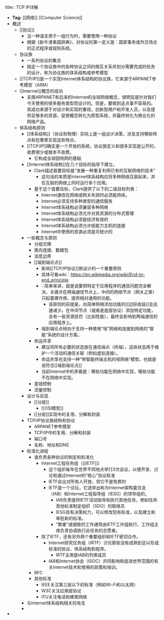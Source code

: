 title:: TCP IP详解

- **Tag:** [[网络]] [[Computer Science]]
- 概述
	- [[协议]]
		- 当一种语言用于一组行为时，需要使用一种协议
		- 根据《新牛津美国辞典》，对协议的第一定义是：国家事务或外交场合的正式程序或规则系统。
	- 协议族
		- 一系列协议的集合
		- 指定一个协议族中的各种协议之间的相互关系并划分需要完成的任务的设计，称为协议族的体系结构或参考模型
	- [[TCP/IP]]是一个实现Internet体系结构的协议族，它来源于ARPANET参考模型（ARM）
	- [[Internet]]概念的成功
		- 支撑ARPANET和后来的Internet的全球网络概念，很明显是针对我们今天使用的很多服务类型而设计的。但是，要做到这点事不容易的。其成功来源于对设计和实现的重视，创新型用户和开发人员，以及提供足够多的资源，促使概念转化为原型系统，并最终转化为商业化的网络产品。
	- 体系结构原则
		- [[体系结构]]（协议和物理）实际上是一组设计决策，涉及支持哪些特点和在哪里实现这些特点。
		- [[TCP/IP]]确实是一个开放的系统，协议族定义和很多实现是公开的，收费很少或根本不收费。
			- 它构成全球因特网的基础
		- [[Internet体系结构]]在几个目标的指导下建立。
			- Clark描述首要目标是“发展一种重复利用已有的互联网络的技术”
				- 这句话的本质是Internet体系结构应将多种网络互联起来，并在互联的网络上同时运行多个应用。
			- 基于这个首要目标，Clark提供了以下的二级目标列表：
				- Internet通信在网络或网关失效时必须能持续。
				- Internet必须支持多种类型的通信服务
				- Internet体系结构必须兼容多种网络
				- Internet体系结构必须允许对其资源的分布式管理
				- Internet体系结构必须是经济有效的
				- Internet体系结构必须允许低能力主机的连接
				- Internet中使用的资源必须是可统计的
		- 一些概念与原则
			- 分组交换
			- 面向连接、数据包
			- 消息边界
			- [[端到端论点]]
				- 影响[[TCP/IP协议]]族设计的一个重要原则
				- 具体可看wiki：https://en.wikipedia.org/wiki/End-to-end_principle
				- 💡简单来讲，就是说要把特定于应用程序的通信问题完全解决，关键点在两端通信节点上，中间的网络节点（网关之类）只起基建作用，提供相对通用的功能。
					- 该原则的前提是，向简单网络添加功能的[[边际收益]]会迅速减少。在中间节点（或者是底层协议）添加特定功能，会有一些资源惩罚（比如性能），最终会影响到两端通信的应用程序上。
				- 端到端论点倾向于支持一种使用“哑”网络和连接到网络的“智能”系统的设计方案。
			- 命运共享
				- 建议将所有必要的状态放在通信端点（终端），这些状态用于维护一个活动的通信关联（例如虚拟连接）。
				- 命运共享也支持一种“带智能终端主机的哑网络”模型，也就是说符合[[端到端论点]]
				- 当前Internet中的矛盾是：哪些功能在网络中实现，哪些功能不在网络中实现。
			- 差错控制
			- 流量控制
		- 设计与实现
			- [[分层]]
				- [[OSI模型]]
			- [[分层]]实现中的复用、分解和封装
		- TCP/IP协议族结构和协议
			- ARPANET参考模型
			- TCP/IP中的复用、分解和封装
			- 端口号
			- 名称、地址和DNS
		- 标准化进程
			- 谁负责各种协议的制定和标准化
				- Internet工程任务组（[[IETF]]）
					- 这个组织每年在世界不同地点举行3次会议，以便开发、讨论和通过Internet的“核心”协议标准
					- IETF会议对所有人开放，但它不是免费的
					- IETF是一个论坛，它选举出称为Internet架构委员会（IAB）和Internet工程指导组（IESG）的领导组织。
						- IAB负责提供IETF活动指导和执行其他任务，例如任命其他标准制定组织（SDO）的联络员
						- IESG具有决策权力，可以修改现有标准，以及建立和审批新的标准。
						- “繁重”或细致的工作通常由IETF工作组执行，工作组主席负责协调执行此任务的志愿者。
				- 除了IETF，还有另外两个重要组织和IETF密切合作。
					- Internet研究任务组（IRTF）讨论那些没有成熟到足以形成标准的协议、体系结构和程序。
						- IRTF主席是IAB的列席成员
					- IAB和Internet协会（ISOC）共同影响和促进世界范围的有关Internet技术和使用的政策和培训。
			- RFC
			- 其他标准
				- IEEE关注第三层以下的标准（例如Wi-Fi和以太网）
				- W3C关注应用层协议
				- ITU关注电话和蜂窝网络
		- 与Internet体系结构相关的攻击
		-
-